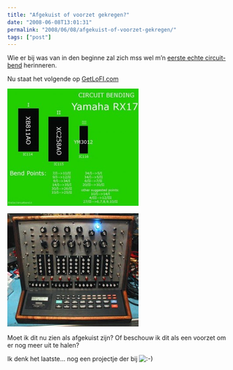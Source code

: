```yaml
---
title: "Afgekuist of voorzet gekregen?"
date: "2008-06-08T13:01:31"
permalink: "2008/06/08/afgekuist-of-voorzet-gekregen/"
tags: ["post"]
---
```

Wie er bij was van in den beginne zal zich mss wel m’n [eerste echte circuit-bend](http://www.donebysimon.be/2006/05/06/yamaha-rx17-circuit-bend/ "http://www.donebysimon.be/2006/05/06/yamaha-rx17-circuit-bend/") herinneren.

Nu staat het volgende op [GetLoFI.com](http://www.getlofi.com/?p=1090 "http://www.getlofi.com/?p=1090")

[![](/images/blog/2008/06/ymh_rx17_circuitbending-1-300x267.jpg "ymh_rx17_circuitbending-1")](/images/blog/2008/06/ymh_rx17_circuitbending-1.jpg)

[![](/images/blog/2008/06/p1010007-300x258.jpg "RX17 bend")](/images/blog/2008/06/p1010007.jpg)

Moet ik dit nu zien als afgekuist zijn? Of beschouw ik dit als een voorzet om er nog meer uit te halen?

Ik denk het laatste… nog een projectje der bij ![:-)](http://www.donebysimon.be/blog/wp-includes/images/smilies/icon_smile.gif)
